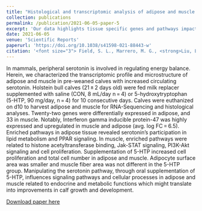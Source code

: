 ```yaml
---
title: "Histological and transcriptomic analysis of adipose and muscle of dairy calves supplemented with 5-hydroxytryptophan"
collection: publications
permalink: /publication/2021-06-05-paper-5
excerpt: 'Our data highlights tissue specific genes and pathways impacted by increased peripheral serotonin. In the adipose, serotonin impacted the expression of genes involved in pathways related to intracellular signal transduction mechanisms, lipid metabolism and fatty acid biosynthesis, cell proliferation and differentiation'
date: 2021-06-05
venue: 'Scientific Reports'
paperurl: 'https://doi.org/10.1038/s41598-021-88443-w'
citation: '<font size="3"> Field, S. L., Marrero, M. G., <strong>Liu, L.</strong>, Peñagaricano, F., & Laporta, J. (2021). <em>Histological and transcriptomic analysis of adipose and muscle of dairy calves supplemented with 5-hydroxytryptophan.</em> Scientific Reports, 11(1), 9665. </font>'
---
```

In mammals, peripheral serotonin is involved in regulating energy balance. Herein, we characterized the transcriptomic profile and microstructure of adipose and muscle in pre-weaned calves with increased circulating serotonin. Holstein bull calves (21 ± 2 days old) were fed milk replacer supplemented with saline (CON, 8 mL/day n = 4) or 5-hydroxytryptophan (5-HTP, 90 mg/day, n = 4) for 10 consecutive days. Calves were euthanized on d10 to harvest adipose and muscle for RNA-Sequencing and histological analyses. Twenty-two genes were differentially expressed in adipose, and 33 in muscle. Notably, Interferon gamma inducible protein-47 was highly expressed and upregulated in muscle and adipose (avg. log FC = 6.5). Enriched pathways in adipose tissue revealed serotonin’s participation in lipid metabolism and PPAR signaling. In muscle, enriched pathways were related to histone acetyltransferase binding, Jak-STAT signaling, PI3K-Akt signaling and cell proliferation. Supplementation of 5-HTP increased cell proliferation and total cell number in adipose and muscle. Adipocyte surface area was smaller and muscle fiber area was not different in the 5-HTP group. Manipulating the serotonin pathway, through oral supplementation of 5-HTP, influences signaling pathways and cellular processes in adipose and muscle related to endocrine and metabolic functions which might translate into improvements in calf growth and development.

[Download paper here](https://doi.org/10.1038/s41598-021-88443-w)